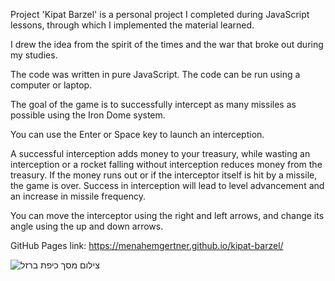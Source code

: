 Project 'Kipat Barzel' is a personal project I completed during JavaScript lessons, through which I implemented the material learned.

I drew the idea from the spirit of the times and the war that broke out during my studies.

The code was written in pure JavaScript.
The code can be run using a computer or laptop.

The goal of the game is to successfully intercept as many missiles as possible using the Iron Dome system.

You can use the Enter or Space key to launch an interception.

A successful interception adds money to your treasury, while wasting an interception or a rocket falling without interception reduces money from the treasury.
If the money runs out or if the interceptor itself is hit by a missile, the game is over.
Success in interception will lead to level advancement and an increase in missile frequency.

You can move the interceptor using the right and left arrows, and change its angle using the up and down arrows.

GitHub Pages link: https://menahemgertner.github.io/kipat-barzel/

![צילום מסך כיפת ברזל](https://github.com/MenahemGertner/kipat-barzel/assets/145326006/633e5a69-2237-421c-afbb-971b3790425d)
